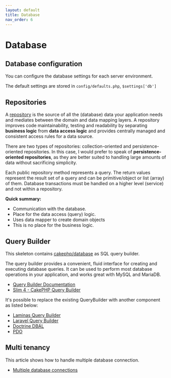 ```yaml
---
layout: default
title: Database
nav_order: 6
---
```


# Database

## Database configuration

You can configure the database settings for each server environment.

The default settings are stored in `config/defaults.php`, `$settings['db']` 


## Repositories

A [repository](https://designpatternsphp.readthedocs.io/en/latest/More/Repository/README.html)
is the source of all the (database) data your application needs and mediates between the domain and data mapping layers.
A repository improves code maintainability, testing and readability by separating **business logic**
from **data access logic** and provides centrally managed and consistent access rules for a data source.

There are two types of repositories: collection-oriented and persistence-oriented repositories.
In this case, I would prefer to speak of **persistence-oriented repositories**,
as they are better suited to handling large amounts of data without sacrificing simplicity.

Each public repository method represents a query. The return values represent the result set
of a query and can be primitive/object or list (array) of them. Database transactions must
be handled on a higher level (service) and not within a repository.

**Quick summary:**

* Communication with the database.
* Place for the data access (query) logic.
* Uses data mapper to create domain objects
* This is no place for the business logic.

## Query Builder

This skeleton contains [cakephp/database](https://github.com/cakephp/database) as SQL query builder.

The query builder provides a convenient, fluid interface for creating and executing database queries. It can be used to perform most database operations in your application, and works great with MySQL and MariaDB.

* [Query Builder Documentation](https://book.cakephp.org/4/en/orm/query-builder.html)
* [Slim 4 - CakePHP Query Builder](https://odan.github.io/2019/12/03/slim4-cakephp-query-builder.html)

It's possible to replace the existing QueryBuilder with another component as listed below:

* [Laminas Query Builder](https://odan.github.io/2019/12/01/slim4-laminas-db-query-builder-setup.html)
* [Laravel Query Builder](https://odan.github.io/2019/12/03/slim4-eloquent.html)
* [Doctrine DBAL](https://odan.github.io/2019/12/05/slim4-doctrine-dbal.html)
* [PDO](https://odan.github.io/2017/01/07/basic-crud-operations-with-pdo.html)

## Multi tenancy

This article shows how to handle multiple database connection.

* [Multiple database connections](https://odan.github.io/2020/04/05/slim4-multiple-pdo-database-connections.html)
